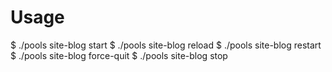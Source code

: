 # Usage

$ ./pools site-blog start
$ ./pools site-blog reload
$ ./pools site-blog restart
$ ./pools site-blog force-quit
$ ./pools site-blog stop